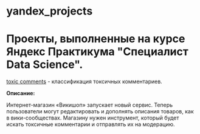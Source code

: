 # yandex_projects
<h1>Проекты, выполненные на курсе Яндекс Практикума "Специалист Data Science".</h1>
<a href='toxic_comm.ipynb'>toxic comments</a> - классификация токсичных комментариев.
<p><b>Описание:</b>
 <br><p>Интернет-магазин «Викишоп» запускает новый сервис. Теперь пользователи могут редактировать и дополнять описания товаров, как в вики-сообществах. Магазину нужен инструмент, который будет искать токсичные комментарии и отправлять их на модерацию.</p>
</p>
